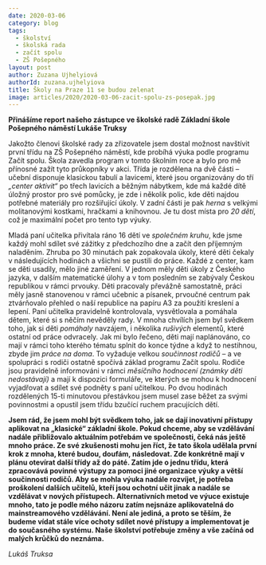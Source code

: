 ```yaml
---
date: 2020-03-06
category: blog
tags: 
  - školství
  - školská rada
  - začít spolu
  - ZŠ Pošepného
layout: post
author: Zuzana Ujhelyiová
authorId: zuzana.ujhelyiova
title: Školy na Praze 11 se budou zelenat
image: articles/2020/2020-03-06-zacit-spolu-zs-posepak.jpg
---
```

**Přinášíme report našeho zástupce ve školské radě Základní škole Pošepného náměstí Lukáše Truksy**

Jakožto členovi školské rady za zřizovatele jsem dostal možnost navštívit první třídu na ZŠ Pošepného náměstí, kde probíhá výuka podle programu Začít spolu. Škola zavedla program v tomto školním roce a bylo pro mě přínosné zažít tyto průkopníky v akci. Třída je rozdělena na dvě části – učební disponuje klasickou tabulí a lavicemi, které jsou organizovány do tří *„center aktivit“* po třech lavicích a běžným nábytkem, kde má každé dítě úložný prostor pro své pomůcky, je zde i několik polic, kde děti najdou potřebné materiály pro rozšiřující úkoly. V zadní části je pak *herna* s velkými molitanovými kostkami, hračkami a knihovnou. Je tu dost místa pro *20 dětí*, což je maximální počet pro tento typ výuky.

Mladá paní učitelka přivítala ráno 16 dětí ve *společném kruhu*, kde jsme každý mohl sdílet své zážitky z předchozího dne a začít den příjemným naladěním. Zhruba po 30 minutách pak zopakovala úkoly, které děti čekaly v následujících hodinách a všichni se pustili do práce. Každé z center, kam se děti usadily, mělo jiné zaměření. V jednom měly děti úkoly z Českého jazyka, v dalším matematické úlohy a v tom posledním se zabývaly Českou republikou v rámci prvouky. Děti pracovaly převážně samostatně, práci měly jasně stanovenou v rámci učebnic a písanek, prvoučné centrum pak ztvárňovalo přehled o naší republice na papíru A3 za použití kreslení a lepení. Paní učitelka pravidelně kontrolovala, vysvětlovala a pomáhala dětem, které si s něčím nevěděly rady. V mnoha chvílích jsem byl svědkem toho, jak si děti *pomáhaly* navzájem, i několika *rušivých* elementů, které ostatní od práce odvracely. Jak mi bylo řečeno, děti mají naplánováno, co mají v rámci toho kterého tématu splnit do konce týdne a když to nestihnou, zbyde jim *práce na doma*. To vyžaduje velkou *součinnost rodičů* – a ve spolupráci s rodiči ostatně spočívá základ programu Začít spolu. Rodiče jsou pravidelně informováni v rámci *měsíčního hodnocení (známky děti nedostávají)* a mají k dispozici formuláře, ve kterých se mohou k hodnocení vyjadřovat a sdílet své podněty s paní učitelkou. Po dvou hodinách rozdělených 15-ti minutovou přestávkou jsem musel zase běžet za svými povinnostmi a opustil jsem třídu bzučící ruchem pracujících dětí.

**Jsem rád, že jsem mohl být svědkem toho, jak se dají inovativní přístupy aplikovat na „klasické“ základní škole. Pokud chceme, aby se vzdělávání nadále přibližovalo aktuálním potřebám ve společnosti, čeká nás ještě mnoho práce. Ze své zkušenosti mohu jen říct, že tato škola udělala první krok z mnoha, které budou, doufám, následovat. Zde konkrétně mají v plánu otevírat další třídy až do páté. Zatím jde o jednu třídu, která zpracovává povinné výstupy za pomoci jiné organizace výuky a větší součinnosti rodičů. Aby se mohla výuka nadále rozvíjet, je potřeba proškolení dalších učitelů, kteří jsou ochotní učit jinak a nadále se vzdělávat v nových přístupech. Alternativních metod ve výuce existuje mnoho, tato je podle mého názoru zatím nejsnáze aplikovatelná do mainstreamového vzdělávání. Není ale jediná, a proto se těším, že budeme vídat stále více ochoty sdílet nové přístupy a implementovat je do současného systému. Naše školství potřebuje změny a vše začíná od malých krůčků do neznáma.**

*Lukáš Truksa*
